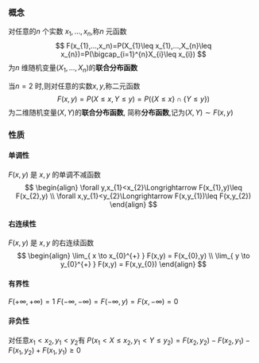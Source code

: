 

### 概念
对任意的$n$ 个实数 $x_1,\dots,x_{n}$,称$n$ 元函数
$$
F(x_{1},...,x_n)=P(X_{1}\leq  x_{1},...,X_{n}\leq  x_{n})=P(\bigcap_{i=1}^{n}X_{i}\leq  x_{i})
$$
为$n$ 维随机变量$(X_{1},...,X_{n})$的**联合分布函数**

当$n=2$ 时,则对任意的实数$x,y$,称二元函数
$$
F(x,y)=P(X\leq  x,Y\leq  y)=P(\{X\le x\}\cap \{Y\le y\})
$$
为二维随机变量$(X,Y)$的**联合分布函数**, 简称**分布函数**,记为$(X,Y)\sim F(x,y)$

### 性质
#### 单调性
$F(x,y)$ 是 $x,y$ 的单调不减函数
$$
\begin{align}
\forall y,x_{1}<x_{2}\Longrightarrow  F(x_{1},y)\leq  F(x_{2},y) \\
\forall x,y_{1}<y_{2}\Longrightarrow  F(x,y_{1})\leq  F(x,y_{2})
\end{align}
$$
#### 右连续性
$F(x,y)$ 是 $x,y$ 的右连续函数
$$
\begin{align}
\lim_{ x \to x_{0}^{+} } F(x,y) = F(x_{0},y) \\
\lim_{ y \to y_{0}^{+} } F(x,y) = F(x,y_{0})
\end{align}
$$
#### 有界性
$F(+\infty,+\infty)=1$
$F(-\infty,-\infty)=F(-\infty,y)=F(x,-\infty)=0$
#### 非负性
对任意$x_{1}<x_{2},y_{1}<y_{2}$有
$P(x_1<X\le x_2, y_1<Y\le y_2)=F(x_2,y_2)-F(x_2,y_1)-F(x_1,y_2)+F(x_1,y_1)\geq 0$

